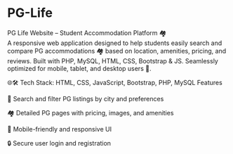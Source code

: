 # PG-Life
PG Life Website – Student Accommodation Platform 🏘️ 
<br>
A responsive web application designed to help students easily search and compare PG accommodations 🏘️ based on location, amenities, pricing, and reviews. 
Built with PHP, MySQL, HTML, CSS, Bootstrap & JS. 
Seamlessly optimized for mobile, tablet, and desktop users 📱.

🌐🛠️ Tech Stack: HTML, CSS, JavaScript, Bootstrap, PHP, MySQL Features

🎯 Search and filter PG listings by city and preferences

🏘️ Detailed PG pages with pricing, images, and amenities

📱 Mobile-friendly and responsive UI

🔒 Secure user login and registration
